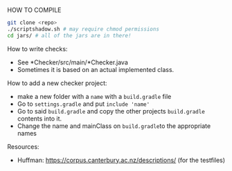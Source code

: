 HOW TO COMPILE
```bash
git clone <repo>
./scriptshadow.sh # may require chmod permissions
cd jars/ # all of the jars are in there!
```
How to write checks:
- See *Checker/src/main/*Checker.java
- Sometimes it is based on an actual implemented class.

How to add a new checker project:
- make a new folder with a `name` with a `build.gradle` file
- Go to `settings.gradle` and put `include 'name'`
- Go to said `build.gradle` and copy the other projects `build.gradle` contents into it.
- Change the name and mainClass on `build.gradle`to the appropriate names



Resources:
- Huffman: https://corpus.canterbury.ac.nz/descriptions/ (for the testfiles)